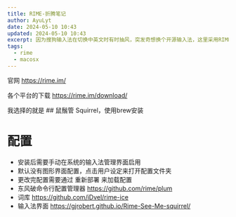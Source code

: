 ```yaml
---
title: RIME-折腾笔记
author: AyuLyt
date: 2024-05-10 10:43
updated: 2024-05-10 10:43
excerpt: 因为搜狗输入法在切换中英文时有时抽风，突发奇想换个开源输入法，这里采用RIME，记录一下折腾的过程
tags:
  - rime
  - macosx
---
```

官网 https://rime.im/

各个平台的下载 https://rime.im/download/

我选择的就是 ## 鼠鬚管 Squirrel，使用brew安装


# 配置

- 安装后需要手动在系统的输入法管理界面启用
- 默认没有图形界面配置，点击用户设定来打开配置文件夹
- 更改完配置需要通过 重新部署 来加载配置
- 东风破命令行配置管理器 https://github.com/rime/plum
- 词库 https://github.com/iDvel/rime-ice
- 输入法界面 https://gjrobert.github.io/Rime-See-Me-squirrel/